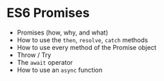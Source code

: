 # ES6 Promises
  - Promises (how, why, and what)
  - How to use the `then`, `resolve`, `catch` methods
  - How to use every method of the Promise object
  - Throw / Try
  - The `await` operator
  - How to use an `async` function

